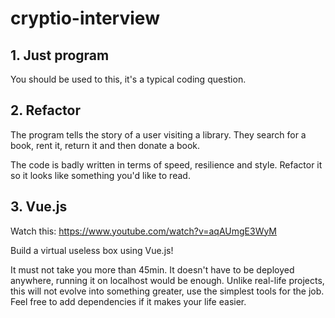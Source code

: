 cryptio-interview
=================

## 1. Just program

You should be used to this, it's a typical coding question.

## 2. Refactor

The program tells the story of a user visiting a library. They search for a book, rent it, return it and then donate a book.

The code is badly written in terms of speed, resilience and style. Refactor it so it looks like something you'd like to read.

## 3. Vue.js

Watch this: https://www.youtube.com/watch?v=aqAUmgE3WyM

Build a virtual useless box using Vue.js!

It must not take you more than 45min.
It doesn't have to be deployed anywhere, running it on localhost would be enough.
Unlike real-life projects, this will not evolve into something greater, use the simplest tools for the job.
Feel free to add dependencies if it makes your life easier.
